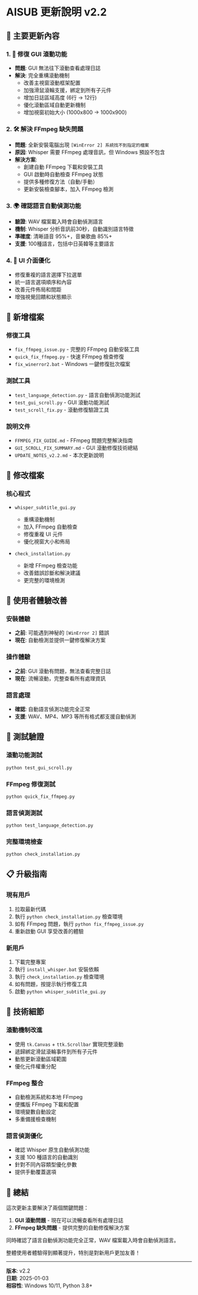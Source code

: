 # AISUB 更新說明 v2.2

## 🚀 主要更新內容

### 1. 🔧 修復 GUI 滾動功能
- **問題**: GUI 無法往下滾動查看處理日誌
- **解決**: 完全重構滾動機制
  - 改善主視窗滾動框架配置
  - 加強滑鼠滾輪支援，綁定到所有子元件
  - 增加日誌區域高度 (6行 → 12行)
  - 優化滾動區域自動更新機制
  - 增加視窗初始大小 (1000x800 → 1000x900)

### 2. 🛠️ 解決 FFmpeg 缺失問題
- **問題**: 全新安裝電腦出現 `[WinError 2] 系統找不到指定的檔案`
- **原因**: Whisper 需要 FFmpeg 處理音訊，但 Windows 預設不包含
- **解決方案**:
  - 創建自動 FFmpeg 下載和安裝工具
  - GUI 啟動時自動檢查 FFmpeg 狀態
  - 提供多種修復方法（自動/手動）
  - 更新安裝檢查腳本，加入 FFmpeg 檢測

### 3. 🌍 確認語言自動偵測功能
- **驗證**: WAV 檔案載入時會自動偵測語言
- **機制**: Whisper 分析音訊前30秒，自動識別語言特徵
- **準確度**: 清晰語音 95%+，音樂歌曲 85%+
- **支援**: 100種語言，包括中日英韓等主要語言

### 4. 🎨 UI 介面優化
- 修復重複的語言選擇下拉選單
- 統一語言選項順序和內容
- 改善元件佈局和間距
- 增強視覺回饋和狀態顯示

## 📁 新增檔案

### 修復工具
- `fix_ffmpeg_issue.py` - 完整的 FFmpeg 自動安裝工具
- `quick_fix_ffmpeg.py` - 快速 FFmpeg 檢查修復
- `fix_winerror2.bat` - Windows 一鍵修復批次檔案

### 測試工具
- `test_language_detection.py` - 語言自動偵測功能測試
- `test_gui_scroll.py` - GUI 滾動功能測試
- `test_scroll_fix.py` - 滾動修復驗證工具

### 說明文件
- `FFMPEG_FIX_GUIDE.md` - FFmpeg 問題完整解決指南
- `GUI_SCROLL_FIX_SUMMARY.md` - GUI 滾動修復技術總結
- `UPDATE_NOTES_v2.2.md` - 本次更新說明

## 🔄 修改檔案

### 核心程式
- `whisper_subtitle_gui.py`
  - 重構滾動機制
  - 加入 FFmpeg 自動檢查
  - 修復重複 UI 元件
  - 優化視窗大小和佈局

- `check_installation.py`
  - 新增 FFmpeg 檢查功能
  - 改善錯誤診斷和解決建議
  - 更完整的環境檢測

## 🎯 使用者體驗改善

### 安裝體驗
- **之前**: 可能遇到神秘的 `[WinError 2]` 錯誤
- **現在**: 自動檢測並提供一鍵修復解決方案

### 操作體驗  
- **之前**: GUI 滾動有問題，無法查看完整日誌
- **現在**: 流暢滾動，完整查看所有處理資訊

### 語言處理
- **確認**: 自動語言偵測功能完全正常
- **支援**: WAV、MP4、MP3 等所有格式都支援自動偵測

## 🧪 測試驗證

### 滾動功能測試
```bash
python test_gui_scroll.py
```

### FFmpeg 修復測試
```bash
python quick_fix_ffmpeg.py
```

### 語言偵測測試
```bash
python test_language_detection.py
```

### 完整環境檢查
```bash
python check_installation.py
```

## 📋 升級指南

### 現有用戶
1. 拉取最新代碼
2. 執行 `python check_installation.py` 檢查環境
3. 如有 FFmpeg 問題，執行 `python fix_ffmpeg_issue.py`
4. 重新啟動 GUI 享受改善的體驗

### 新用戶
1. 下載完整專案
2. 執行 `install_whisper.bat` 安裝依賴
3. 執行 `check_installation.py` 檢查環境
4. 如有問題，按提示執行修復工具
5. 啟動 `python whisper_subtitle_gui.py`

## 🔮 技術細節

### 滾動機制改進
- 使用 `tk.Canvas` + `ttk.Scrollbar` 實現完整滾動
- 遞歸綁定滑鼠滾輪事件到所有子元件
- 動態更新滾動區域範圍
- 優化元件權重分配

### FFmpeg 整合
- 自動檢測系統和本地 FFmpeg
- 便攜版 FFmpeg 下載和配置
- 環境變數自動設定
- 多重備援檢查機制

### 語言偵測優化
- 確認 Whisper 原生自動偵測功能
- 支援 100 種語言的自動識別
- 針對不同內容類型優化參數
- 提供手動覆蓋選項

## 🎉 總結

這次更新主要解決了兩個關鍵問題：
1. **GUI 滾動問題** - 現在可以流暢查看所有處理日誌
2. **FFmpeg 缺失問題** - 提供完整的自動修復解決方案

同時確認了語言自動偵測功能完全正常，WAV 檔案載入時會自動偵測語言。

整體使用者體驗得到顯著提升，特別是對新用戶更加友善！

---

**版本**: v2.2  
**日期**: 2025-01-03  
**相容性**: Windows 10/11, Python 3.8+